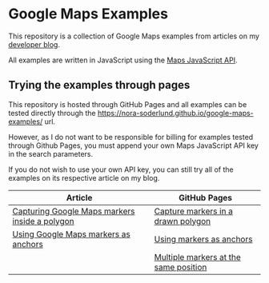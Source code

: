 # Google Maps Examples
This repository is a collection of Google Maps examples from articles on my [developer blog](https://nora-soderlund.se/).

All examples are written in JavaScript using the [Maps JavaScript API](https://developers.google.com/maps/documentation/javascript/overview).

## Trying the examples through pages
This repository is hosted through GitHub Pages and all examples can be tested directly through the https://nora-soderlund.github.io/google-maps-examples/ url.

However, as I do not want to be responsible for billing for examples tested through Github Pages, you must append your own Maps JavaScript API key in the search parameters.

If you do not wish to use your own API key, you can still try all of the examples on its respective article on my blog.

| Article | GitHub Pages |
| ------- | ------------ |
| [Capturing Google Maps markers inside a polygon](https://nora-soderlund.se/articles/capturing-google-maps-markers-in-a-polygon) | [Capture markers in a drawn polygon](https://nora-soderlund.github.io/Google-Maps-Examples/capture-markers-in-a-drawn-polygon/?key=API_KEY) |
| [Using Google Maps markers as anchors](https://nora-soderlund.se/articles/using-google-maps-markers-as-anchors) | [Using markers as anchors](https://nora-soderlund.github.io/Google-Maps-Examples/using-markers-as-anchors/?key=API_KEY) |
| | [Multiple markers at the same position](https://nora-soderlund.github.io/Google-Maps-Examples/multiple-markers-at-the-same-position/?key=API_KEY) |

